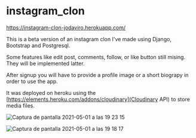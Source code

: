 # instagram_clon

https://instagram-clon-jodaviro.herokuapp.com/

This is a beta version of an instagram clon I've made using Django, Bootstrap and Postgresql.

Some features like edit post, comments, follow, or like button still mising. They will be implemented latter. 

After signup you will have to provide a profile image or a short biograpy in order to use the app.

It was deployed on heroku using the [https://elements.heroku.com/addons/cloudinary](Cloudinary API)  to store media files.
 

![Captura de pantalla 2021-05-01 a las 19 23 15](https://user-images.githubusercontent.com/31089339/116790477-a096ba80-aab4-11eb-9eed-3ad4197b70e9.png)

![Captura de pantalla 2021-05-01 a las 19 18 17](https://user-images.githubusercontent.com/31089339/116790486-abe9e600-aab4-11eb-876d-1fa2ebb0d662.png)
